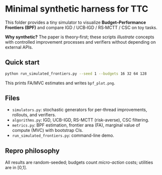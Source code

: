 # Minimal synthetic harness for TTC
This folder provides a tiny simulator to visualize **Budget–Performance Frontiers (BPF)** and compare IGD / UCB‑IGD / RS‑MCTT / CSC on toy tasks.

**Why synthetic?** The paper is theory‑first; these scripts *illustrate* concepts with controlled improvement processes and verifiers without depending on external APIs.

## Quick start
```bash
python run_simulated_frontiers.py --seed 1 --budgets 16 32 64 128
```
This prints FA/MVC estimates and writes `bpf_plot.png`.

## Files
- `simulators.py`: stochastic generators for per-thread improvements, rollouts, and verifiers.
- `algorithms.py`: IGD, UCB-IGD, RS-MCTT (risk-averse), CSC filtering.
- `metrics.py`: BPF estimation, frontier area (FA), marginal value of compute (MVC) with bootstrap CIs.
- `run_simulated_frontiers.py`: command-line demo.

## Repro philosophy
All results are random-seeded; budgets count *micro-action* costs; utilities are in [0,1].
